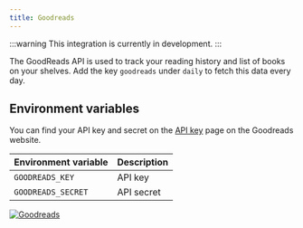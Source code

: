 ```yaml
---
title: Goodreads
---
```


:::warning
This integration is currently in development.
:::

The GoodReads API is used to track your reading history and list of books on your shelves. Add the key `goodreads` under `daily` to fetch this data every day.

## Environment variables

You can find your API key and secret on the [API key](https://www.goodreads.com/api/keys) page on the Goodreads website.

| Environment variable | Description |
| -------------------- | ----------- |
| `GOODREADS_KEY`      | API key     |
| `GOODREADS_SECRET`   | API secret  |

<a href="/docs/integrations/goodreads"><img class="logos" alt="Goodreads" src="https://stethoscope.js.org/branding/integrations/goodreads.png" /></a>
